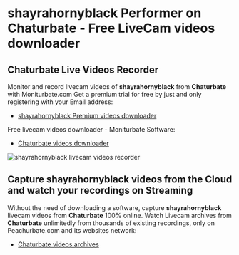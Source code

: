 # shayrahornyblack Performer on Chaturbate - Free LiveCam videos downloader

## Chaturbate Live Videos Recorder

Monitor and record livecam videos of **shayrahornyblack** from **Chaturbate** with Moniturbate.com
Get a premium trial for free by just and only registering with your Email address:
* [shayrahornyblack Premium videos downloader](https://moniturbate.com/request-demo-licence-key.html)

Free livecam videos downloader - Moniturbate Software:
* [Chaturbate videos downloader](https://moniturbate.com/moniturbate-download-software.html)

![shayrahornyblack livecam videos recorder](https://peachurnet.com/templates/moniturbate-software.png)


## Capture shayrahornyblack videos from the Cloud and watch your recordings on Streaming

Without the need of downloading a software, capture **shayrahornyblack** livecam videos from **Chaturbate** 100% online.
Watch Livecam archives from **Chaturbate** unlimitedly from thousands of existing recordings, only on Peachurbate.com and its websites network:
* [Chaturbate videos archives](https://peachurnet.com/)